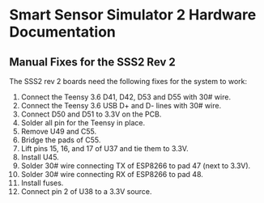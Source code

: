 # Smart Sensor Simulator 2 Hardware Documentation
## Manual Fixes for the SSS2 Rev 2
The SSS2 rev 2 boards need the following fixes for the system to work:
  1. Connect the Teensy 3.6 D41, D42, D53 and D55 with 30# wire.
  2. Connect the Teensy 3.6 USB D+ and D- lines with 30# wire.
  3. Connect D50 and D51 to 3.3V on the PCB.
  4. Solder all pin for the Teensy in place. 
  5. Remove U49 and C55. 
  6. Bridge the pads of C55.
  7. Lift pins 15, 16, and 17  of U37 and tie them to 3.3V.
  8. Install U45.
  9. Solder 30# wire connecting TX of ESP8266 to pad 47 (next to 3.3V).
  10. Solder 30# wire connecting RX of ESP8266 to pad 48.
  11. Install fuses.
  12. Connect pin 2 of U38 to a 3.3V source. 
